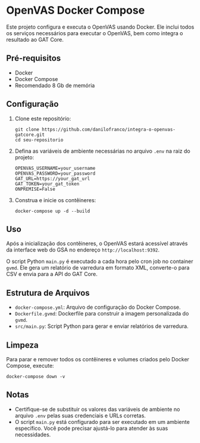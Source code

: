 # OpenVAS Docker Compose

Este projeto configura e executa o OpenVAS usando Docker. Ele inclui todos os serviços necessários para executar o OpenVAS, bem como integra o resultado ao GAT Core.

## Pré-requisitos

- Docker
- Docker Compose
- Recomendado 8 Gb de memória

## Configuração

1. Clone este repositório:
   ```
   git clone https://github.com/danilofranco/integra-o-openvas-gatcore.git
   cd seu-repositorio
   ```

2. Defina as variáveis de ambiente necessárias no arquivo `.env` na raiz do projeto:
   ```
   OPENVAS_USERNAME=your_username
   OPENVAS_PASSWORD=your_password
   GAT_URL=https://your_gat_url
   GAT_TOKEN=your_gat_token
   ONPREMISE=False
   ```

3. Construa e inicie os contêineres:
   ```
   docker-compose up -d --build
   ```

## Uso

Após a inicialização dos contêineres, o OpenVAS estará acessível através da interface web do GSA no endereço `http://localhost:9392`.

O script Python `main.py` é executado a cada hora pelo cron job no container `gvmd`. Ele gera um relatório de varredura em formato XML, converte-o para CSV e envia para a API do GAT Core.

## Estrutura de Arquivos

- `docker-compose.yml`: Arquivo de configuração do Docker Compose.
- `Dockerfile.gvmd`: Dockerfile para construir a imagem personalizada do `gvmd`.
- `src/main.py`: Script Python para gerar e enviar relatórios de varredura.

## Limpeza

Para parar e remover todos os contêineres e volumes criados pelo Docker Compose, execute:
```
docker-compose down -v
```

## Notas

- Certifique-se de substituir os valores das variáveis de ambiente no arquivo `.env` pelas suas credenciais e URLs corretas.
- O script `main.py` está configurado para ser executado em um ambiente específico. Você pode precisar ajustá-lo para atender às suas necessidades.
